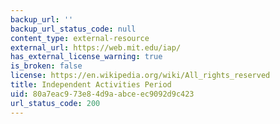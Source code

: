 ```yaml
---
backup_url: ''
backup_url_status_code: null
content_type: external-resource
external_url: https://web.mit.edu/iap/
has_external_license_warning: true
is_broken: false
license: https://en.wikipedia.org/wiki/All_rights_reserved
title: Independent Activities Period
uid: 80a7eac9-73e8-4d9a-abce-ec9092d9c423
url_status_code: 200
---
```

